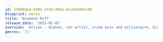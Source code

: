 ```yaml
---
id: 35008de4-040d-474d-994a-dccb29d56c80
blueprint: movie
title: 'Diamond Ruff'
release_date: '2015-01-01'
overview: 'Action - Orphan, con artist, crime boss and millionaire, Diamond Ruff has seen it all. In prison for a murder he did not commit, he meets the Reverend Trek Woods, who overwhelms him with kindness, character and faith in god. Falling in love with April, a young woman with terminal illness, Ruff is again challenged to grow and change. Will he be redeemed? There are no easy answers. -  Felicia Pearson, Fredro Starr, Michael Barra'
genres: '[]'
---
```


